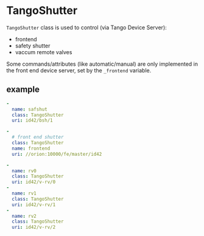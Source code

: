 

# TangoShutter

`TangoShutter` class is used to control (via Tango Device Server):

* frontend
* safety shutter
* vaccum remote valves

Some commands/attributes (like automatic/manual) are only implemented in the
front end device server, set by the `_frontend` variable.


## example

```yaml
-
  name: safshut
  class: TangoShutter
  uri: id42/bsh/1

-
  # front end shutter
  class: TangoShutter
  name: frontend
  uri: //orion:10000/fe/master/id42

```

```yaml
-
  name: rv0
  class: TangoShutter
  uri: id42/v-rv/0
-
  name: rv1
  class: TangoShutter
  uri: id42/v-rv/1
-
  name: rv2
  class: TangoShutter
  uri: id42/v-rv/2


```

